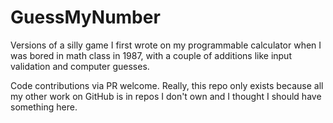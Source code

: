 # GuessMyNumber
Versions of a silly game I first wrote on my programmable calculator when I was bored in math class in 1987, with a couple of additions like input validation and computer guesses.

Code contributions via PR welcome. Really, this repo only exists because all my other work on GitHub is in repos I don't own and I thought I should have something here.
